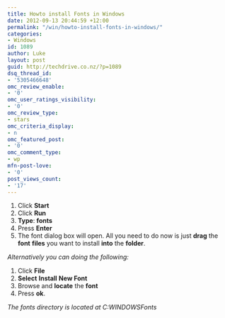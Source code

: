 ```yaml
---
title: Howto install Fonts in Windows
date: 2012-09-13 20:44:59 +12:00
permalink: "/win/howto-install-fonts-in-windows/"
categories:
- Windows
id: 1089
author: Luke
layout: post
guid: http://techdrive.co.nz/?p=1089
dsq_thread_id:
- '5305466648'
omc_review_enable:
- '0'
omc_user_ratings_visibility:
- '0'
omc_review_type:
- stars
omc_criteria_display:
- n
omc_featured_post:
- '0'
omc_comment_type:
- wp
mfn-post-love:
- '0'
post_views_count:
- '17'
---
```


  1. Click **Start**
  2. Click **Run**
  3. **Type**: **fonts**
  4. Press **Enter**
  5. The font dialog box will open. All you need to do now is just **drag** the **font** **files** you want to install **into** the **folder**.

_Alternatively you can doing the following:_

  1. Click **File**
  2. **Select** **Install** **New Font**
  3. Browse and **locate** the **font**
  4. Press **ok**.

_The fonts directory is located at C:WINDOWSFonts_